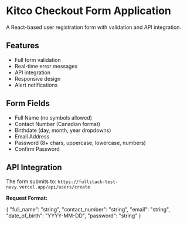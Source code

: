# Kitco Checkout Form Application

A React-based user registration form with validation and API integration.

## Features

- Full form validation
- Real-time error messages
- API integration
- Responsive design
- Alert notifications

## Form Fields

- Full Name (no symbols allowed)
- Contact Number (Canadian format)
- Birthdate (day, month, year dropdowns)
- Email Address
- Password (8+ chars, uppercase, lowercase, numbers)
- Confirm Password

## API Integration

The form submits to: `https://fullstack-test-navy.vercel.app/api/users/create`

**Request Format:**

{
  "full_name": "string",
  "contact_number": "string",
  "email": "string",
  "date_of_birth": "YYYY-MM-DD",
  "password": "string"
}

